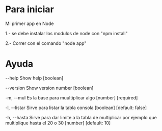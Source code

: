 # Para iniciar

Mi primer app en Node

1.- se debe instalar los modulos de node con "npm install"

2.- Correr con el comando "node app"

# Ayuda 

 --help     Show help                                                  [boolean]

 --version  Show version number                                   [boolean]
  
  -m, --mul      Es la base para muultiplicar algo           [number] [required]
  
  -l, --listar   Sirve para listar la tabla consola   [boolean] [default: false]
  
  -h, --hasta    Sirve para dar limite a la tabla de multiplicar por ejemplo que
                 multiplique hasta el 20 o 30             [number] [default: 10]